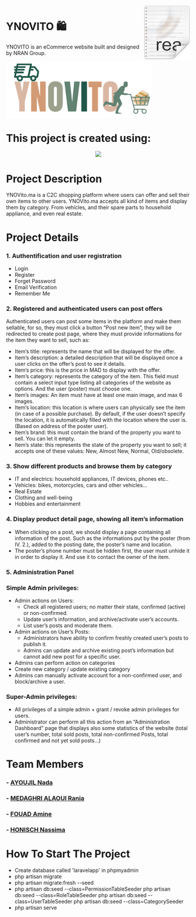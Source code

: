<img src="icon.png" align="right" />

# YNOVITO 🛍️


YNOVITO is an eCommerce website built and designed by NRAN Group.

<img src="YNOVITO_LOGO-removebg-preview.png" align="center" width="400"/>
<p align="center">
  
</p> 



# This project is created using:
<p align="center"><a href="https://laravel.com" target="_blank"><img src="https://raw.githubusercontent.com/laravel/art/master/logo-lockup/5%20SVG/2%20CMYK/1%20Full%20Color/laravel-logolockup-cmyk-red.svg" width="400"></a></p>

# Project Description

YNOVito.ma is a C2C shopping platform where users can offer and sell their own items to other users.
YNOVito.ma accepts all kind of items and display them by category. From vehicles, and their spare parts to household appliance, and even real estate.


# Project Details
### 1. Authentification and user registration
- Login
- Register
- Forget Password
- Email Verification
- Remember Me

### 2. Registered and authenticated users can post offers
Authenticated users can post some items in the platform and make them sellable, for 
so, they must click a button “Post new item”, they will be redirected to create post 
page, where they must provide informations for the item they want to sell, such as:

- Item’s title: represents the name that will be displayed for the offer.
- Item’s description: a detailed description that will be displayed once a 
user clicks on the offer’s post to see it details.
- Item’s price: this is the price in MAD to display with the offer.
- Item’s category: represents the category of the item. This field must 
contain a select input type listing all categories of the website as options. 
And the user (poster) must choose one.
- Item’s images: An item must have at least one main image, and max 6 
images.
- Item’s location: this location is where users can physically see the item (in 
case of a possible purchase). By default, if the user doesn’t specify the 
location, it is automatically filled with the location where the user is. (Based 
on address of the poster user).
- Item’s brand: this must contain the brand of the property you want to sell. 
You can let it empty.
- Item’s state: this represents the state of the property you want to sell; it 
accepts one of these values: New, Almost New, Normal, Old/obsolete.

### 3.  Show different products and browse them by category

- IT and electrics: household appliances, IT devices, phones etc..
- Vehicles: bikes, motorcycles, cars and other vehicles…
- Real Estate
- Clothing and well-being
- Hobbies and entertainment

### 4.  Display product detail page, showing all item’s information
- When clicking on a post, we should display a page containing all information of the post. Such as the informations put by the poster (from IV. 2.), added to the posting date, the poster’s name and location.
- The poster’s phone number must be hidden first, the user must unhide it in order to display it. And use it to contact the owner of the item.

### 5.  Administration Panel

### Simple Admin privileges:
- Admin actions on Users: 
  - Check all registered users; no matter their state, confirmed (active) or non-confirmed. 
  - Update user’s information, and archive/activate user’s accounts.
  - List user’s posts and moderate them.
- Admin actions on User’s Posts:
  - Administrators have ability to confirm freshly created user’s posts to publish it.
  - Admins can update and archive existing post’s information but cannot add new post for a specific user.
 - Admins can perform action on categories
  - Create new category / update existing category
 - Admins can manually activate account for a non-confirmed user, and block/archive a user.

### Super-Admin privileges:
- All privileges of a simple admin + grant / revoke admin privileges for users.
- Administrator can perform all this action from an “Administration Dashboard” page 
that displays also some statistics of the website (total user’s number, total sold posts, 
total non-confirmed Posts, total confirmed and not yet sold posts…)

# Team Members
### - [AYOUJIL Nada](https://github.com/nadaayoujil)
### - [MEDAGHRI ALAOUI Rania](https://github.com/alaouirania)
### - [FOUAD Amine](https://github.com/FAGuts)
### - [HONISCH Nassima](https://github.com/LeiNHon)

# How To Start The Project
- Create database called 'laravelapp' in phpmyadmin
- php artisan migrate
- php artisan migrate:fresh --seed
- php artisan db:seed --class=PermissionTableSeeder
    php artisan db:seed --class=RoleTableSeeder
    php artisan db:seed --class=UserTableSeeder
    php artisan db:seed --class=CategorySeeder
- php artisan serve

